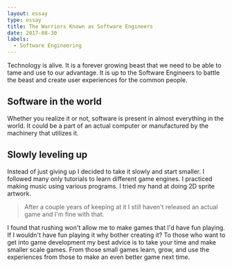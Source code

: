 ```yaml
---
layout: essay
type: essay
title: The Warriors Known as Software Engineers
date: 2017-08-30
labels:
  - Software Engineering
---
```


  Technology is alive. It is a forever growing beast that we need to be able to tame and use to our advantage. It is up to the Software Engineers to battle the beast and create user experiences for the common people. 

## Software in the world
  Whether you realize it or not, software is present in almost everything in the world. It could be a part of an actual computer or manufactured by the machinery that utilizes it.

## Slowly leveling up
  Instead of just giving up I decided to take it slowly and start smaller. I followed many only tutorials to learn different game engines. I practiced making music using various programs. I tried my hand at doing 2D sprite artwork. 
  
>After a couple years of keeping at it I still haven't released an actual game and I'm fine with that.

I found that rushing won't allow me to make games that I'd have fun playing. If I wouldn't have fun playing it why bother creating it?
To those who want to get into game development my best advice is to take your time and make smaller scale games. From those small games learn, grow, and use the experiences from those to make an even better game next time. 
